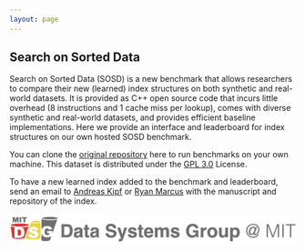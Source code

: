 ```yaml
---
layout: page
---
```


## Search on Sorted Data

Search on Sorted Data (SOSD) is a new benchmark that allows researchers
to compare their new (learned) index structures on both synthetic and real-world datasets. It is provided 
as C++ open source code that incurs little overhead (8 instructions and 1 cache miss per lookup), comes 
with diverse synthetic and real-world datasets, and provides efficient baseline implementations. 
Here we provide an interface and leaderboard for index structures on our own hosted SOSD benchmark.

You can clone the [original repository](https://github.com/learnedsystems/SOSD) here to run benchmarks on your own 
machine. This dataset is distributed under the [GPL 3.0](https://www.gnu.org/licenses/gpl-3.0.html) License.

To have a new learned index added to the benchmark and leaderboard, send an email to [Andreas Kipf](mailto:kipf@mit.edu) or
[Ryan Marcus](mailto:rcmarcus@mit.edu) with the manuscript and repository of the index.

![DSG Logo](assets/logo.png)